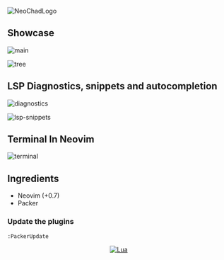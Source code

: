 ![NeoChadLogo](https://user-images.githubusercontent.com/79077994/194117258-3b94711c-4b6a-4981-8137-592adb7a714d.png)


## Showcase
![main](https://user-images.githubusercontent.com/79077994/194121758-6455c0fe-187e-4657-b922-3f0c2a103573.png)

![tree](https://user-images.githubusercontent.com/79077994/194121798-bf4104f8-7a30-4cb1-a87d-f6485a3691e4.png)

## LSP Diagnostics, snippets and autocompletion
![diagnostics](https://user-images.githubusercontent.com/79077994/194121877-54efb560-5d42-4d00-8dff-07a277511112.png)

![lsp-snippets](https://user-images.githubusercontent.com/79077994/194121853-33048e7e-3b1b-4287-964c-3667c843345e.png)
## Terminal In Neovim
![terminal](https://user-images.githubusercontent.com/79077994/194121866-148f1707-69b5-4094-99d5-00bb4d72852d.png)

## Ingredients
  - Neovim (+0.7)
  - Packer

### Update the plugins

```bash
:PackerUpdate
```

<div align="center" id="madewithlua">

[![Lua](https://img.shields.io/badge/Made%20with%20Lua-blue.svg?style=for-the-badge&logo=lua)](#madewithlua)

</div>

